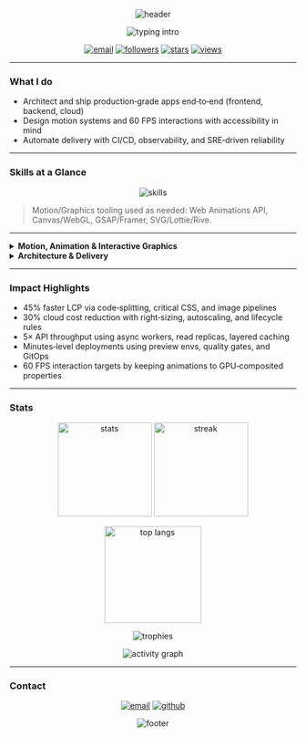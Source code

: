 <!-- Profile Header -->
<p align="center">
  <img src="https://capsule-render.vercel.app/api?type=wave&color=0:0b1023,100:1b2a4a&height=180&section=header&text=Mark%20Moki&fontColor=6fffe9&fontSize=56&fontAlign=50&fontAlignY=35&animation=twinkling&desc=Full%E2%80%91Stack%20Engineer%20%E2%80%A2%20Motion%20%26%20Cloud&descAlign=50&descAlignY=62" alt="header" />
</p>

<p align="center">
  <img src="https://readme-typing-svg.demolab.com?font=Orbitron&weight=700&size=22&duration=3800&pause=900&color=6FFFE9&center=true&vCenter=true&multiline=true&width=700&height=70&lines=Building+fast%2C+secure%2C+and+scalable+products;High%E2%80%91fidelity+motion+%26+interactive+experiences" alt="typing intro" />
</p>

<p align="center">
  <a href="mailto:moki.dev01@gmail.com"><img src="https://img.shields.io/badge/Email-moki.dev01%40gmail.com-6fffe9?style=for-the-badge&logo=gmail&logoColor=0b1023" alt="email" /></a>
  <a href="https://github.com/MarkMoki"><img src="https://img.shields.io/github/followers/MarkMoki?label=Follow&style=for-the-badge&color=8a7dff" alt="followers" /></a>
  <a href="https://github.com/MarkMoki?tab=repositories"><img src="https://img.shields.io/github/stars/MarkMoki?affiliations=OWNER&style=for-the-badge&color=ff6bcb" alt="stars" /></a>
  <a href="https://visitcount.itsvg.in"><img src="https://visitcount.itsvg.in/api?id=MarkMoki&label=Profile%20Views&color=0&icon=0&pretty=true" alt="views" /></a>
</p>

---

### What I do
- Architect and ship production‑grade apps end‑to‑end (frontend, backend, cloud)
- Design motion systems and 60 FPS interactions with accessibility in mind
- Automate delivery with CI/CD, observability, and SRE‑driven reliability

---

### Skills at a Glance
<p align="center">
  <img src="https://skillicons.dev/icons?i=ts,js,python,kotlin,php,java,react,nextjs,vue,angular,tailwind,threejs,nodejs,express,django,flask,laravel,graphql,postgres,mysql,mongodb,redis,aws,azure,gcp,vercel,cloudflare,firebase,docker,kubernetes,nginx,terraform,git,githubactions,figma&perline=11" alt="skills" />
</p>

> Motion/Graphics tooling used as needed: Web Animations API, Canvas/WebGL, GSAP/Framer, SVG/Lottie/Rive.

---

<details>
  <summary><b>Motion, Animation & Interactive Graphics</b></summary>

  - Principles: hierarchy, choreography, anticipation/overshoot, continuity, custom easing
  - Techniques: FLIP, transform/opacity‑only updates, raf scheduling, throttled observers
  - Accessibility: respects prefers‑reduced‑motion with content parity and keyboard‑safe flows
  - Scroll/time: Scroll‑Driven Animations (ScrollTimeline), IntersectionObserver orchestration
  - Graphics: Canvas 2D/WebGL, particle systems, instancing, post‑FX (bloom/DOF), shader basics
  - Performance: frame budget discipline (~16.7ms), layer promotion, OffscreenCanvas, workers
</details>

<details>
  <summary><b>Architecture & Delivery</b></summary>

  - Patterns: Hexagonal/Clean, CQRS, event‑driven, circuit breaker, saga
  - APIs: Contract‑first (OpenAPI/GraphQL SDL), pagination, idempotency, rate limiting
  - Security: OAuth2/JWT, mTLS, OWASP ASVS, secret mgmt, workload identity
  - Data: schema design, indexing, partitioning, migrations; analytics pipelines
  - Cloud/DevOps: Docker, K8s, Helm, Terraform, CI/CD, GitOps, observability (OTel, Grafana/Loki/Prom/ELK)
</details>

---

### Impact Highlights
- 45% faster LCP via code‑splitting, critical CSS, and image pipelines
- 30% cloud cost reduction with right‑sizing, autoscaling, and lifecycle rules
- 5× API throughput using async workers, read replicas, layered caching
- Minutes‑level deployments using preview envs, quality gates, and GitOps
- 60 FPS interaction targets by keeping animations to GPU‑composited properties

---

### Stats
<p align="center">
  <img height="165" src="https://github-readme-stats.vercel.app/api?username=MarkMoki&show_icons=true&theme=tokyonight&hide_border=false&rank_icon=github" alt="stats" />
  <img height="165" src="https://streak-stats.demolab.com?user=MarkMoki&theme=tokyonight&hide_border=false" alt="streak" />
</p>
<p align="center">
  <img height="170" src="https://github-readme-stats.vercel.app/api/top-langs/?username=MarkMoki&layout=compact&theme=tokyonight&hide_border=false" alt="top langs" />
</p>
<p align="center">
  <img src="https://github-profile-trophy.vercel.app/?username=MarkMoki&theme=radical&no-frame=true&no-bg=true&margin-w=8" alt="trophies" />
</p>
<p align="center">
  <img src="https://github-readme-activity-graph.vercel.app/graph?username=MarkMoki&theme=tokyo-night&hide_border=true" alt="activity graph" />
</p>

---

### Contact
<p align="center">
  <a href="mailto:moki.dev01@gmail.com"><img src="https://img.shields.io/badge/Email-moki.dev01%40gmail.com-0b1023?style=for-the-badge&logo=gmail&logoColor=white" alt="email" /></a>
  <a href="https://github.com/MarkMoki"><img src="https://img.shields.io/badge/GitHub-MarkMoki-1b2a4a?style=for-the-badge&logo=github&logoColor=white" alt="github" /></a>
</p>

<p align="center">
  <img src="https://capsule-render.vercel.app/api?type=wave&color=0:1b2a4a,100:0b1023&height=120&section=footer&text=Let's%20build%20something%20exceptional.&fontColor=6fffe9&fontSize=18&fontAlign=50&fontAlignY=50" alt="footer" />
</p>
